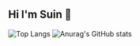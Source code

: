 ## Hi I'm Suin 🌟

<!--
**Sulnklm/Sulnklm** is a ✨ _special_ ✨ repository because its `README.md` (this file) appears on your GitHub profile.

Here are some ideas to get you started:

- 🔭 I’m currently working on ...
- 🌱 I’m currently learning ...
- 👯 I’m looking to collaborate on ...
- 🤔 I’m looking for help with ...
- 💬 Ask me about ...
- 📫 How to reach me: ...
- 😄 Pronouns: ...
- ⚡ Fun fact: ...
-->
![Top Langs](https://github-readme-stats.vercel.app/api/top-langs/?username=sulnklm&layout=compact)
![Anurag's GitHub stats](https://github-readme-stats.vercel.app/api?username=sulnklm&show_icons=true&theme=radical)


